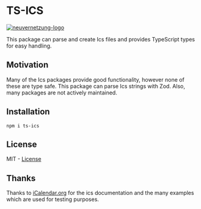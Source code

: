 # TS-ICS

[![neuvernetzung-logo](https://raw.githubusercontent.com/Neuvernetzung/ts-ics/master/public/Header.png)](https://neuvernetzung.github.io/ts-ics)

This package can parse and create Ics files and provides TypeScript types for easy handling.

## Motivation

Many of the Ics packages provide good functionality, however none of these are type safe. This package can parse Ics strings with Zod. Also, many packages are not actively maintained.

## Installation

`npm i ts-ics`

## License

MIT - [License](https://github.com/Neuvernetzung/ts-ics/blob/master/LICENSE)

## Thanks

Thanks to [iCalendar.org](https://icalendar.org/) for the ics documentation and the many examples which are used for testing purposes.
